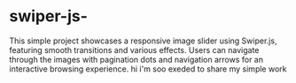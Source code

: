 # swiper-js-
This simple project showcases a responsive image slider using Swiper.js, featuring smooth transitions and various effects. Users can navigate through the images with pagination dots and navigation arrows for an interactive browsing experience.
hi i'm soo exeded to share my simple work 
